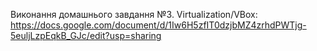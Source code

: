 Виконання домашнього завдання №3. Virtualization/VBox:
https://docs.google.com/document/d/1Iw6H5zfIT0dzjbMZ4zrhdPWTjg-5euljLzpEqkB_GJc/edit?usp=sharing